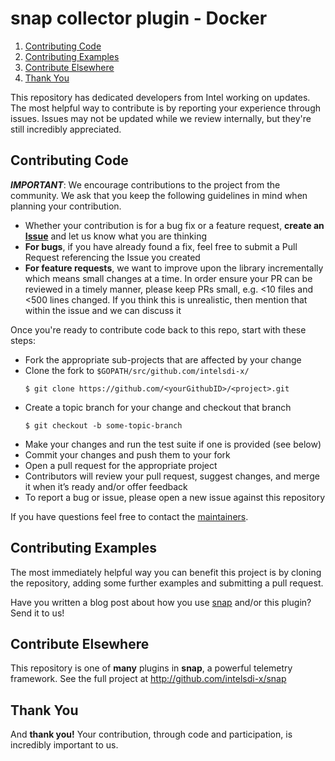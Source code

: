 # snap collector plugin - Docker

1. [Contributing Code](#contributing-code)
2. [Contributing Examples](#contributing-examples)
3. [Contribute Elsewhere](#contribute-elsewhere)
4. [Thank You](#thank-you)

This repository has dedicated developers from Intel working on updates. The most helpful way to contribute is by reporting your experience through issues. Issues may not be updated while we review internally, but they're still incredibly appreciated.

## Contributing Code
**_IMPORTANT_**: We encourage contributions to the project from the community. We ask that you keep the following guidelines in mind when planning your contribution.

* Whether your contribution is for a bug fix or a feature request, **create an [Issue](https://github.com/intelsdi-x/kubesnap-plugin-collector-docker/issues)** and let us know what you are thinking
* **For bugs**, if you have already found a fix, feel free to submit a Pull Request referencing the Issue you created
* **For feature requests**, we want to improve upon the library incrementally which means small changes at a time. In order ensure your PR can be reviewed in a timely manner, please keep PRs small, e.g. <10 files and <500 lines changed. If you think this is unrealistic, then mention that within the issue and we can discuss it

Once you're ready to contribute code back to this repo, start with these steps:

* Fork the appropriate sub-projects that are affected by your change
* Clone the fork to `$GOPATH/src/github.com/intelsdi-x/`  
	```
	$ git clone https://github.com/<yourGithubID>/<project>.git
	```
* Create a topic branch for your change and checkout that branch  
    ```
    $ git checkout -b some-topic-branch
    ```
* Make your changes and run the test suite if one is provided (see below)
* Commit your changes and push them to your fork
* Open a pull request for the appropriate project
* Contributors will review your pull request, suggest changes, and merge it when it’s ready and/or offer feedback
* To report a bug or issue, please open a new issue against this repository

If you have questions feel free to contact the [maintainers](https://github.com/intelsdi-x/snap/blob/master/README.md#maintainers).

## Contributing Examples
The most immediately helpful way you can benefit this project is by cloning the repository, adding some further examples and submitting a pull request. 

Have you written a blog post about how you use [snap](http://github.com/intelsdi-x/snap) and/or this plugin? Send it to us!

## Contribute Elsewhere
This repository is one of **many** plugins in **snap**, a powerful telemetry framework. See the full project at http://github.com/intelsdi-x/snap

## Thank You
And **thank you!** Your contribution, through code and participation, is incredibly important to us.
